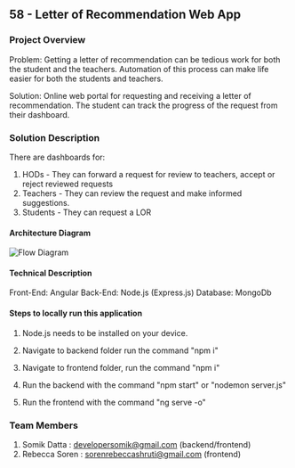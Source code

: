 ## 58 - Letter of Recommendation Web App

### Project Overview

Problem: Getting a letter of recommendation can be tedious work for both the student and the teachers.
Automation of this process can make life easier for both the students and teachers.

Solution: Online web portal for requesting and receiving a letter of recommendation. The student can track the progress of the request from their dashboard.


### Solution Description

There are dashboards for:

1. HODs - They can forward a request for review to teachers, accept or reject reviewed requests
2. Teachers - They can review the request and make informed suggestions.
3. Students - They can request a LOR

#### Architecture Diagram

![Flow Diagram](https://i.imgur.com/5LEL5dT.png)

#### Technical Description

Front-End: Angular
Back-End: Node.js (Express.js)
Database: MongoDb

#### Steps to locally run this application

1. Node.js needs to be installed on your device.
2. Navigate to backend folder run the command "npm i"
3. Navigate to frontend folder, run the command "npm i"

4. Run the backend with the command "npm start" or "nodemon server.js"
5. Run the frontend with the command "ng serve -o"

### Team Members

1. Somik Datta : developersomik@gmail.com (backend/frontend)
2. Rebecca Soren : sorenrebeccashruti@gmail.com (frontend)
